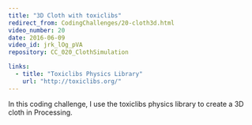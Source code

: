 ```yaml
---
title: "3D Cloth with toxiclibs"
redirect_from: CodingChallenges/20-cloth3d.html
video_number: 20
date: 2016-06-09
video_id: jrk_lOg_pVA
repository: CC_020_ClothSimulation

links:
  - title: "Toxiclibs Physics Library"
    url: "http://toxiclibs.org/"
---
```


In this coding challenge, I use the toxiclibs physics library to create a 3D cloth in Processing.
